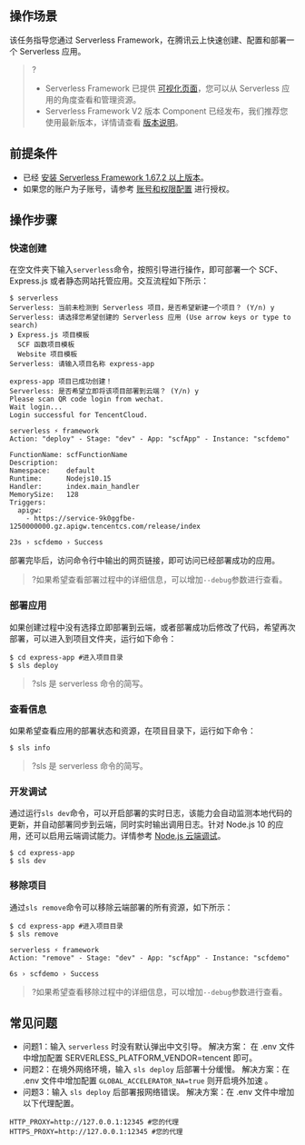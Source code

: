 ## 操作场景

该任务指导您通过 Serverless Framework，在腾讯云上快速创建、配置和部署一个 Serverless 应用。

> ?
> - Serverless Framework 已提供 [可视化页面](https://serverless.cloud.tencent.com/)，您可以从 Serverless 应用的角度查看和管理资源。
> - Serverless Framework V2 版本 Component 已经发布，我们推荐您使用最新版本，详情请查看 [版本说明](https://cloud.tencent.com/document/product/1154/44912)。

## 前提条件

- 已经 [安装 Serverless Framework 1.67.2 以上版本](https://cloud.tencent.com/document/product/1154/42990)。
- 如果您的账户为子账号，请参考 [账号和权限配置](https://cloud.tencent.com/document/product/1154/43006) 进行授权。

## 操作步骤

### 快速创建

在空文件夹下输入`serverless`命令，按照引导进行操作，即可部署一个 SCF、Express.js 或者静态网站托管应用。交互流程如下所示：

```
$ serverless
Serverless: 当前未检测到 Serverless 项目，是否希望新建一个项目？ (Y/n) y
Serverless: 请选择您希望创建的 Serverless 应用 (Use arrow keys or type to search)
❯ Express.js 项目模板
  SCF 函数项目模板
  Website 项目模板
Serverless: 请输入项目名称 express-app

express-app 项目已成功创建！
Serverless: 是否希望立即将该项目部署到云端？ (Y/n) y
Please scan QR code login from wechat. 
Wait login...
Login successful for TencentCloud. 

serverless ⚡ framework
Action: "deploy" - Stage: "dev" - App: "scfApp" - Instance: "scfdemo"

FunctionName: scfFunctionName
Description:  
Namespace:    default
Runtime:      Nodejs10.15
Handler:      index.main_handler
MemorySize:   128
Triggers: 
  apigw: 
    - https://service-9k0ggfbe-1250000000.gz.apigw.tencentcs.com/release/index

23s › scfdemo › Success
```

部署完毕后，访问命令行中输出的网页链接，即可访问已经部署成功的应用。

> ?如果希望查看部署过程中的详细信息，可以增加`--debug`参数进行查看。

### 部署应用

如果创建过程中没有选择立即部署到云端，或者部署成功后修改了代码，希望再次部署，可以进入到项目文件夹，运行如下命令：

```
$ cd express-app #进入项目目录
$ sls deploy
```

> ?sls 是 serverless 命令的简写。

### 查看信息

如果希望查看应用的部署状态和资源，在项目目录下，运行如下命令：

```
$ sls info
```

> ?sls 是 serverless 命令的简写。

### 开发调试

通过运行`sls dev`命令，可以开启部署的实时日志，该能力会自动监测本地代码的更新，并自动部署同步到云端，同时实时输出调用日志。针对 Node.js 10 的应用，还可以启用云端调试能力。详情参考 [Node.js 云端调试](https://cloud.tencent.com/document/product/1154/43220)。

```
$ cd express-app
$ sls dev
```

### 移除项目

通过`sls remove`命令可以移除云端部署的所有资源，如下所示：

```
$ cd express-app #进入项目目录
$ sls remove

serverless ⚡ framework
Action: "remove" - Stage: "dev" - App: "scfApp" - Instance: "scfdemo"

6s › scfdemo › Success
```

> ?如果希望查看移除过程中的详细信息，可以增加`--debug`参数进行查看。

## 常见问题

- 问题1：输入 `serverless` 时没有默认弹出中文引导。
  解决方案： 在 .env 文件中增加配置 SERVERLESS_PLATFORM_VENDOR=tencent 即可。
- 问题2：在境外网络环境，输入 `sls deploy` 后部署十分缓慢。
  解决方案：在 .env 文件中增加配置 `GLOBAL_ACCELERATOR_NA=true` 则开启境外加速 。 
- 问题3：输入 `sls deploy` 后部署报网络错误。
  解决方案：在 .env 文件中增加以下代理配置。

```
HTTP_PROXY=http://127.0.0.1:12345 #您的代理
HTTPS_PROXY=http://127.0.0.1:12345 #您的代理
```

  

